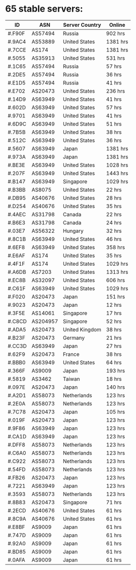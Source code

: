 # 65 stable servers:

| ID | ASN | Server Country | Online |
| ------ | ------ | ------ | ------ |
| #.F90F | AS57494 | Russia | 902 hrs |
| #.9AC4 | AS53889 | United States | 1381 hrs |
| #.7CCE | AS174 | United States | 1381 hrs |
| #.5055 | AS35913 | United States | 531 hrs |
| #.1C65 | AS57494 | Russia | 57 hrs |
| #.2DE5 | AS57494 | Russia | 36 hrs |
| #.E1D5 | AS57494 | Russia | 41 hrs |
| #.E702 | AS20473 | United States | 236 hrs |
| #.14D9 | AS63949 | United States | 41 hrs |
| #.602D | AS63949 | United States | 57 hrs |
| #.9701 | AS63949 | United States | 41 hrs |
| #.6D9C | AS63949 | United States | 51 hrs |
| #.7B5B | AS63949 | United States | 38 hrs |
| #.512C | AS63949 | United States | 36 hrs |
| #.5607 | AS63949 | Japan | 1381 hrs |
| #.973A | AS63949 | Japan | 1381 hrs |
| #.BE3E | AS63949 | United States | 1028 hrs |
| #.207F | AS63949 | United States | 1443 hrs |
| #.B147 | AS63949 | Singapore | 1029 hrs |
| #.B3BB | AS8075 | United States | 22 hrs |
| #.DB95 | AS40676 | United States | 28 hrs |
| #.D254 | AS40676 | United States | 35 hrs |
| #.4AEC | AS31798 | Canada | 22 hrs |
| #.B6E3 | AS31798 | Canada | 24 hrs |
| #.03E7 | AS56322 | Hungary | 32 hrs |
| #.8C1B | AS63949 | United States | 46 hrs |
| #.6EF8 | AS63949 | United States | 358 hrs |
| #.E6AF | AS174 | United States | 35 hrs |
| #.4F1F | AS174 | United States | 1029 hrs |
| #.A6DB | AS7203 | United States | 1313 hrs |
| #.EC8B | AS32097 | United States | 606 hrs |
| #.C61F | AS63949 | United States | 1029 hrs |
| #.F020 | AS20473 | Japan | 151 hrs |
| #.9023 | AS20473 | Japan | 12 hrs |
| #.3F5E | AS14061 | Singapore | 17 hrs |
| #.C8CD | AS204957 | Singapore | 52 hrs |
| #.ADA5 | AS20473 | United Kingdom | 38 hrs |
| #.B23F | AS20473 | Germany | 21 hrs |
| #.CC3D | AS63949 | Japan | 27 hrs |
| #.62F9 | AS20473 | France | 38 hrs |
| #.BBB0 | AS63949 | United States | 64 hrs |
| #.366F | AS9009 | Japan | 193 hrs |
| #.5819 | AS3462 | Taiwan | 18 hrs |
| #.097E | AS20473 | Japan | 140 hrs |
| #.A2D1 | AS58073 | Netherlands | 123 hrs |
| #.2E0A | AS58073 | Netherlands | 123 hrs |
| #.7C78 | AS20473 | Japan | 105 hrs |
| #.019F | AS20473 | Japan | 123 hrs |
| #.9F86 | AS63949 | Japan | 123 hrs |
| #.CA1D | AS63949 | Japan | 123 hrs |
| #.DFF8 | AS58073 | Netherlands | 123 hrs |
| #.C6A0 | AS58073 | Netherlands | 123 hrs |
| #.C922 | AS58073 | Netherlands | 123 hrs |
| #.54FD | AS58073 | Netherlands | 123 hrs |
| #.FB26 | AS20473 | Japan | 123 hrs |
| #.7221 | AS63949 | Japan | 123 hrs |
| #.3593 | AS58073 | Netherlands | 123 hrs |
| #.8B83 | AS20473 | Singapore | 71 hrs |
| #.2ECD | AS40676 | United States | 61 hrs |
| #.8C9A | AS40676 | United States | 61 hrs |
| #.E8BF | AS9009 | Japan | 61 hrs |
| #.747D | AS9009 | Japan | 61 hrs |
| #.92A0 | AS9009 | Japan | 61 hrs |
| #.BD85 | AS9009 | Japan | 61 hrs |
| #.0AFA | AS9009 | Japan | 61 hrs |

